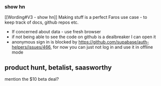 ### show hn
 [[Wording#V3 - show hn]]
Making stuff is a perfect Faros use case - to keep track of docs, github repos etc. 

* If concerned about data - use fresh browser
* if not being able to see the code on github is a dealbreaker I can open it
* anonymous sign in is blocked by https://github.com/supabase/auth-helpers/issues/466, for now you can just not log in and use it in offline mode
## product hunt, betalist, saasworthy
mention the $10 beta deal?

